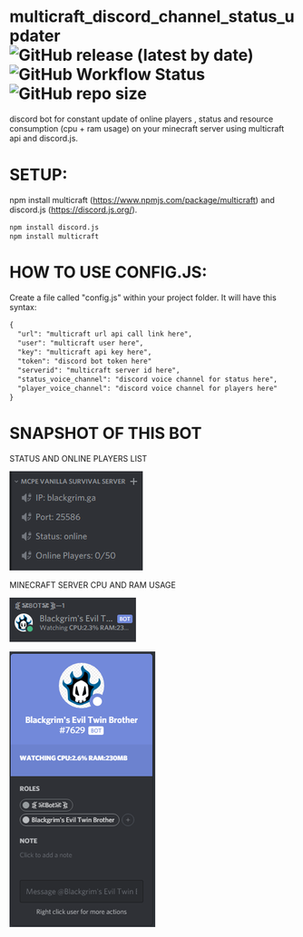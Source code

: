 # multicraft_discord_channel_status_updater ![GitHub release (latest by date)](https://img.shields.io/github/v/release/Azan-Shah/multicraft_discord_channel_stat)![GitHub Workflow Status](https://img.shields.io/github/workflow/status/Azan-Shah/multicraft_discord_channel_stat/CodeQL)![GitHub repo size](https://img.shields.io/github/repo-size/Azan-Shah/multicraft_discord_channel_stat)
discord bot for constant update of online players , status and resource consumption (cpu + ram usage) on your minecraft server using multicraft api and discord.js.

# SETUP:

npm install multicraft (https://www.npmjs.com/package/multicraft) and discord.js (https://discord.js.org/).

```
npm install discord.js
npm install multicraft
```

# HOW TO USE CONFIG.JS:

Create a file called "config.js" within your project folder. It will have this syntax:

```
{
  "url": "multicraft url api call link here",
  "user": "multicraft user here",
  "key": "multicraft api key here",
  "token": "discord bot token here"
  "serverid": "multicraft server id here",
  "status_voice_channel": "discord voice channel for status here",
  "player_voice_channel": "discord voice channel for players here" 
}
```
# SNAPSHOT OF THIS BOT

STATUS AND ONLINE PLAYERS LIST

![](https://raw.githubusercontent.com/Azan-Shah/multicraft_discord_channel_stat/master/readme%20stuff/minecraft%201.PNG)


MINECRAFT SERVER CPU AND RAM USAGE

![](https://raw.githubusercontent.com/Azan-Shah/multicraft_discord_channel_stat/master/readme%20stuff/minecraft%202.PNG)

![](https://raw.githubusercontent.com/Azan-Shah/multicraft_discord_channel_stat/master/readme%20stuff/minecraft%203.PNG)
